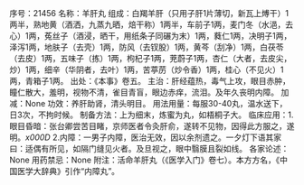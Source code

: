序号：21456
名称：羊肝丸
组成：白羯羊肝（只用子肝1片薄切，新瓦上煿干）1两半，熟地黄（酒洒，九蒸九晒，焙干称）1两半，车前子1两，麦门冬（水浥，去心）1两，菟丝子（酒浸，晒干，用纸条子同碾为末）1两，蕤仁1两，决明子1两，泽泻1两，地肤子（去壳）1两，防风（去钗股）1两，黄芩（刮净）1两，白茯苓（去皮）1两，五味子（拣）1两，枸杞子1两，茺蔚子1两，杏仁（大者，去皮尖，炒）1两，细辛（华阴者，去叶）1两，苦葶苈（炒令香）1两，桂心（不见火）1两，青箱子1两。
出处：《本事》卷五。
主治：肝经蕴热，毒气上攻，眼目赤肿，瞳仁散大，羞明，视物不清，雀目青盲，眼边赤痒，流泪。及年久丧明内障。
加减：None
功效：养肝助肾，清头明目。
用法用量：每服30-40丸，温水送下，日3次，不拘时候。
制备方法：上为细末，炼蜜为丸，如梧桐子大。
临床应用：1.眼目昏暗：张台卿尝苦目睹，京师医者令灸肝俞，遂转不见物，因得此方服之，遂明。_x000D_
2.内障：一男子内障，医治无效，因以余剂遗之。一夕灯下语其家曰：适偶有所见，如隔门缝见火者。及旦视之，眼中翳膜且裂如线。
各家论述：None
用药禁忌：None
附注：活命羊肝丸（《医学入门》卷七）。本方方名，《中国医学大辞典》引作“内障丸”。
